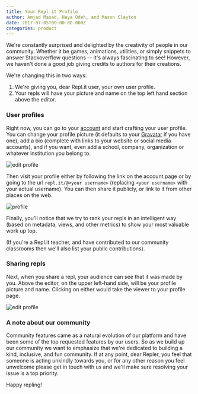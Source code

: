 ```yaml
---
title: Your Repl.it Profile
author: Amjad Masad, Haya Odeh, and Mason Clayton
date: 2017-07-05T00:00:00.000Z
categories: product
---
```


We're constantly surprised and delighted by the creativity of people in our
community. Whether it be games, animations, utilities, or simply snippets to
answer Stackoverflow questions -- it's always fascinating to see! However, we
haven't done a good job giving credits to authors for their creations.

We're changing this in two ways:

1. We're giving you, dear Repl.it user, your own user profile.
2. Your repls will have your picture and name on the top left hand section above
the editor.

### User profiles

Right now, you can go to your [account](/account) and start crafting your user
profile. You can change your profile picture (it defaults to your
[Gravatar](https://gravatar.com) if you have one), add a bio (complete with
links to your website or social media accounts), and if you want, even add a
school, company, organization or whatever institution you belong to.

![edit profile](/public/images/blog/edit_profile.png)

Then visit your profile either by following the link on the account page or by
going to the url `repl.it/@<your username>` (replacing `<your username>`
with your actual username). You can then share it publicly, or link to it from other
places on the web.

![profile](/public/images/blog/profile.png)

Finally, you'll notice that we try to rank your repls in an intelligent way
(based on metadata, views, and other metrics) to show your most valuable work up
top.

(If you're a Repl.it teacher, and have contributed to our community classrooms
then we'll also list your public contributions).

### Sharing repls

Next, when you share a repl, your audience can see that it was made by
you. Above the editor, on the upper left-hand side, will be your profile picture
and name. Clicking on either would take the viewer to your profile page.

![edit profile](/public/images/blog/sharing.png)

### A note about our community

Community features came as a natural evolution of our platform and have been
some of the top requested features by our users. So as we build up our community
we want to emphasize that we're dedicated to building a kind,
inclusive, and fun community. If at any point, dear Repler, you feel that
someone is acting unkindly towards you, or for any other reason you feel
unwelcome please get in touch with us and we'll make sure resolving your issue
is a top priority.

Happy repling!
